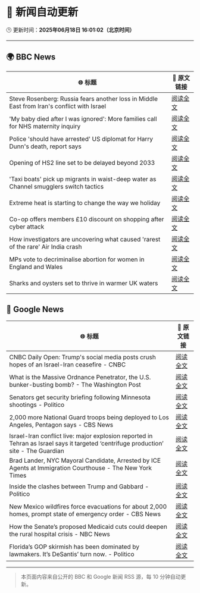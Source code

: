 # 🧠 新闻自动更新

🕒 更新时间：**2025年06月18日 16:01:02（北京时间）**

---

## 🌍 BBC News

| 🌐 标题 | 🔗 原文链接 |
|--------|-------------|
| Steve Rosenberg: Russia fears another loss in Middle East from Iran's conflict with Israel | [阅读全文](https://www.bbc.com/news/articles/c3w463pyj90o) |
| 'My baby died after I was ignored': More families call for NHS maternity inquiry | [阅读全文](https://www.bbc.com/news/articles/cp861jezrj1o) |
| Police 'should have arrested' US diplomat for Harry Dunn's death, report says | [阅读全文](https://www.bbc.com/news/articles/cj0m8erl3rdo) |
| Opening of HS2 line set to be delayed beyond 2033 | [阅读全文](https://www.bbc.com/news/articles/cy0wr7nw7wxo) |
| 'Taxi boats' pick up migrants in waist-deep water as Channel smugglers switch tactics | [阅读全文](https://www.bbc.com/news/articles/cpd1l6p8vw9o) |
| Extreme heat is starting to change the way we holiday | [阅读全文](https://www.bbc.com/news/articles/czxw6331grxo) |
| Co-op offers members £10 discount on shopping after cyber attack | [阅读全文](https://www.bbc.com/news/articles/cvg85r4yr5jo) |
| How investigators are uncovering what caused 'rarest of the rare' Air India crash | [阅读全文](https://www.bbc.com/news/articles/c4gkd555jlko) |
| MPs vote to decriminalise abortion for women in England and Wales | [阅读全文](https://www.bbc.com/news/articles/c2le12114j9o) |
| Sharks and oysters set to thrive in warmer UK waters | [阅读全文](https://www.bbc.com/news/articles/cx2gn5e9y33o) |

## 📰 Google News

| 🌐 标题 | 🔗 原文链接 |
|--------|-------------|
| CNBC Daily Open: Trump's social media posts crush hopes of an Israel-Iran ceasefire - CNBC | [阅读全文](https://news.google.com/rss/articles/CBMiqgFBVV95cUxObk9vXzJDa2pIMXZCRGRzYnlROU5TTVRWdlVGdXdEbTJNT2RscGJkZ3UtMmloa19CbVpCYmdpS2dQUGZ0TmVabDFSakRsX016TmUycFh5dFhKNnpMUkpodExOTnppUkF0ZWFkaHBhak5Jcl84dVVtd3R0Sk5xcXU2WFlsYXJGc0R4TzhUVWF2RHZYN3RIaHh6VmF3a2xodXUxeFRUQWk2YUVXd9IBrwFBVV95cUxNQk9zSDFfd3BpYWdXSW44NHVWcXNRS282Z0ZkNWJwUzJCakNldzktSmJWUVRZS3g4VEMyUV91ejlmSjFleU9nSUNUWWl5LW5uSzZlSkFtMFpKUUhUNmU5VV8zbTl3NGNTNGhJdVRpQWdEbjVQWTN4bmhqUmVGT3VQMHlpM0E2VlItRWlMNDV4MndvVmhYZWd3WjE5dVBJb0VqM0RsdUt4dEU4dndhdjNN?oc=5) |
| What is the Massive Ordnance Penetrator, the U.S. bunker-busting bomb? - The Washington Post | [阅读全文](https://news.google.com/rss/articles/CBMiqwFBVV95cUxQMDczUFlNN0EydERRcnl1cG15NzBIV1Z4SHdBWm5aVTQ1OENZZTcxV3FwanhNRENnbERXeVpnYVltdW5jTWpyZ3d4T3pUdUU0RVZQRk5hZVFmVW1FNXE0Snl6bzRoWWRFLW1KUXhyNmhsZHFhXzJYdGRVcVBocnpvWlBkbkprOURRT3ZFSG40Wm90SWpsZlJVOWFPUWE2TFlEdWk4dHZjbVNsRGs?oc=5) |
| Senators get security briefing following Minnesota shootings - Politico | [阅读全文](https://news.google.com/rss/articles/CBMingFBVV95cUxQZEc2T1otdWk3cDE2SXRUdkhNRUk5Vm1rOVRPdnlpRnFSbGdJSmozMW0zT3RRa0VBdEhCNnpnZFg4T01GMFJkTC1ES282d1NZTkF4ZFNmUzNhMGdWNDZtc2IyZDJqU0NfVk5UMlo1NkpWUU9jYlVOSzh3U3pGeVBoc0hRWUQ3am9ROHRMNGZBbll6elVhUUVEYzEzclp3UQ?oc=5) |
| 2,000 more National Guard troops being deployed to Los Angeles, Pentagon says - CBS News | [阅读全文](https://news.google.com/rss/articles/CBMijwFBVV95cUxOWnJGYXNQX1pncU9iU0gzUUJNLXduSUlMTGItSWtYSkxEdEQ5ZnpiTHFqZTdaLUxoX3JsWlRyRm42WERQeTFYVUJjaUxrdmU1TVFWX3A2N2MzZkJlVlN6cFRWaHlKV2hjMFpDV1hGMmhNQ29rejg4NzNKZkFvN190UUxTRTdyOHhHbUI2RkRqa9IBlAFBVV95cUxPd1pnQm13ckR5aFZyQWlRWmZkOTNPYWdDX0NsYktDWFlNU3lsNktsUjRRd0ZCWU5uSW1ZanV5RjJJc3g5aS1DS1Qzd05OM3BoSnFzZTdWNmFRYVpwelVfQUhNZFhFMmpMdVBUZFRDZ2hXTHp4SW01Rm15ZTUtMEVNOXhxLUtDTy1MVDJhRGVtbk1NNTJa?oc=5) |
| Israel-Iran conflict live: major explosion reported in Tehran as Israel says it targeted ‘centrifuge production’ site - The Guardian | [阅读全文](https://news.google.com/rss/articles/CBMizgFBVV95cUxPQUM0RHJBaUhpZFduRk04SDF5ZVFuX1U5ZUtFZ0VVZ1MyQU4yN3Qya1Bqb3R5dHpPMXQ0TC12UzFoam9MWGtobHNsWXNYZVRPSUZqeGl0RkxWeUN6MjgyNlNTX2VDMFF6d3AyWVlPV0MxSWo3NXV3SkZrTjhHRGJIVU02UzJtNDB3TnJENzd4ak9vcWhrQjM0aVQ3VVJQeFFTZmNyWmNfUGxsX3JiTHlPMnMxc19kTFR2UHRjRUotb2xCTS1OTHNXNDFlcldTdw?oc=5) |
| Brad Lander, NYC Mayoral Candidate, Arrested by ICE Agents at Immigration Courthouse - The New York Times | [阅读全文](https://news.google.com/rss/articles/CBMiggFBVV95cUxNbzZuR2NjVE93eHI5bEhsOE4zYzFBaFAxckVpOTBoZVBETC1GZWZkMmt6RFNxaG1pczEteEs0SU5wOGdYZ3ZSd3g0WmdEYllWVGdDX2Z6MlV6SldiX29YN0VMS2ZTd0RkNWZFUHdpY2lTbDRKYWViSVJZdHFwS0lKQUVB?oc=5) |
| Inside the clashes between Trump and Gabbard - Politico | [阅读全文](https://news.google.com/rss/articles/CBMicEFVX3lxTE1RUHdKbjg3OTZhZWVNSmJuQXh3aDhkX0dFQ1NreXgxZ2NvTEhZTUxNcy0xTEoxdHYtY3I3eWhkc2doSFMwTDF6WS1CVXcxcnZpTTY2NHNGTkVZU2lCbWxab01xelJSVDJrMWg5bEhwc1Y?oc=5) |
| New Mexico wildfires force evacuations for about 2,000 homes, prompt state of emergency order - CBS News | [阅读全文](https://news.google.com/rss/articles/CBMinAFBVV95cUxQby1EaW4xZGdVTm8wanVDOXllQzVQQnlrb1I2cDk3cGVEUl9GZ18tckZXTW5hNlp5RTc2aExCckxDMHd6UmctRUlvVlB0S0xqbVI1R0JrQWtlTWtSS1RtZ0N5V2JLejlTUDJXSFc4d25JWXZhZnFGQmxOQVJNeFZUTHBvY1RVd2JWS2tTdzlMU1NWSjNHbmZZR0JOcGPSAaIBQVVfeXFMUGx3cHF0YndsVlIyVlRQV0VrU2ZuZWxQRFEwR2RoVzl3ZF9GbVA5clpqRTVIcEprX3YzUFNNaVRJNEo2QUJJYVVJSUhzT2ItNENyNHE4WXlncEVkeEIybUZHVldVdm1BOXVJdElqWW54bzUyeXktSlZ5SjJBSVpCdGdCMnd0OWR1c3hnWTQ1NTRjVDE0N0FVMUxuT3I1UUZsQXJR?oc=5) |
| How the Senate’s proposed Medicaid cuts could deepen the rural hospital crisis - NBC News | [阅读全文](https://news.google.com/rss/articles/CBMiswFBVV95cUxNdXh2SlF2VVJjcEtDMU8tVDFpUVJIbXlRU19DYnFQX1lvX25YLXZwVF9KU19Od1ktNlotd1dUeHlJUUN6SFJpdE1uYThtTkxFTURnZGFBa1NvUW45Z0RQbV9fYnh6M0xBckxCYkQ1UTlxa0hhREM5ZHF2VEFHTTc4Z255dFZ6dG16Z21QT0VGYnhndVBYZXQ2RTJ5NktLaGtpUmZyU2FYRTlNcWhrNzZVN21sUdIBVkFVX3lxTE5BMWxVSkNBU2c5R1pxbU55TEhCcktSVVQxNzVNOWJncmpjTU02b0FRbml2d2cta0c2OVA5S3h6YjFFT3Q1WllDQkl3bFhXbmNlNFNsTzlB?oc=5) |
| Florida’s GOP skirmish has been dominated by lawmakers. It’s DeSantis’ turn now. - Politico | [阅读全文](https://news.google.com/rss/articles/CBMinAFBVV95cUxPZW5MZFB2THM5Y3VBWHNVY254U3lVN3A0RFJHMnBWQ1EtMVRDSzdORWdLbzNsWENOdF9wQ3VFRUJabVdFM1FkT2FYU1gxZk5kcWtHblluODY3SEdrZkdSMFBLREFUaHQ3V1FzM3kyZkg4UEZiRWlySEp2dFgzMUwxLWNHZU5ZYzQ0WmR6X0xuZ1RJNEtrNkV0VFRKcGg?oc=5) |

---
> 本页面内容来自公开的 BBC 和 Google 新闻 RSS 源，每 10 分钟自动更新。